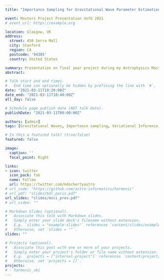 ```yaml
---
title: "Importance Sampling for Gravitational Wave Parameter Estimation"

event: Masters Project Presentation UofG 2021
# event_url: https://example.org

location: Glasgow, UK
address:
  street: 450 Serra Mall
  city: Stanford
  region: CA
  postcode: '94305'
  country: United States

summary: Presentation on final year project during my Astrophysics Masters at the University of Glasgow.
abstract:

# Talk start and end times.
#   End time can optionally be hidden by prefixing the line with `#`.
date: "2021-03-11T10:20:00Z"
date_end: "2021-03-11T10:40:00Z"
all_day: false

# Schedule page publish date (NOT talk date).
publishDate: "2021-03-11T00:00:00Z"

authors: [admin]
tags: [Gravitational Waves, Importance sampling, Variational Inference, Monte Carlo, Bayesian Inference, Parameter Estimation]

# Is this a featured talk? (true/false)
featured: false

image:
  caption: ''
  focal_point: Right

links:
- icon: twitter
  icon_pack: fab
  name: Follow
  url: https://twitter.com/mdochertyastro
# url_code: "https://github.com/astro-informatics/harmonic"
# url_pdf: "slides/bdl_paris.pdf"
url_slides: "slides/msci_pres.pdf"
# url_video: ""

# Markdown Slides (optional).
#   Associate this talk with Markdown slides.
#   Simply enter your slide deck's filename without extension.
#   E.g. `slides = "example-slides"` references `content/slides/example-slides.md`.
#   Otherwise, set `slides = ""`.
slides: ""

# Projects (optional).
#   Associate this post with one or more of your projects.
#   Simply enter your project's folder or file name without extension.
#   E.g. `projects = ["internal-project"]` references `content/project/deep-learning/index.md`.
#   Otherwise, set `projects = []`.
projects:
# - harmonic_sbi
---
```


<!-- Slides can be added in a few ways:

- **Create** slides using Wowchemy's [*Slides*](https://wowchemy.com/docs/managing-content/#create-slides) feature and link using `slides` parameter in the front matter of the talk file
- **Upload** an existing slide deck to `static/` and link using `url_slides` parameter in the front matter of the talk file
- **Embed** your slides (e.g. Google Slides) or presentation video on this page using [shortcodes](https://wowchemy.com/docs/writing-markdown-latex/).

Further event details, including [page elements](https://wowchemy.com/docs/writing-markdown-latex/) such as image galleries, can be added to the body of this page. -->
